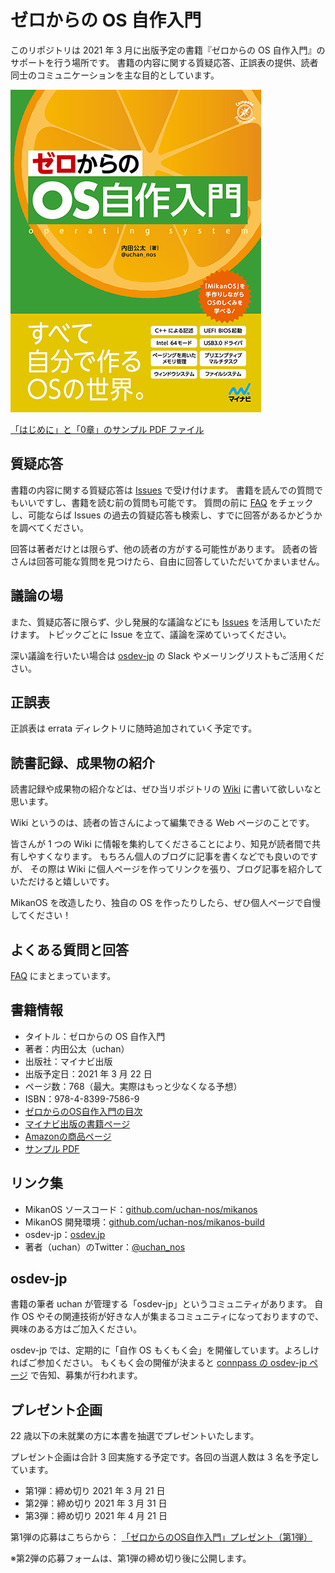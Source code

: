 # ゼロからの OS 自作入門

このリポジトリは 2021 年 3 月に出版予定の書籍『ゼロからの OS 自作入門』のサポートを行う場所です。
書籍の内容に関する質疑応答、正誤表の提供、読者同士のコミュニケーションを主な目的としています。

[![表紙画像](./book-cover-mini.png)](./book-cover.png)

[「はじめに」と「0章」のサンプル PDF ファイル](./book-sample.pdf)

## 質疑応答

書籍の内容に関する質疑応答は [Issues](https://github.com/uchan-nos/os-from-zero/issues) で受け付けます。
書籍を読んでの質問でもいいですし、書籍を読む前の質問も可能です。
質問の前に [FAQ](./faq.md) をチェックし、可能ならば Issues の過去の質疑応答も検索し、すでに回答があるかどうかを調べてください。

回答は著者だけとは限らず、他の読者の方がする可能性があります。
読者の皆さんは回答可能な質問を見つけたら、自由に回答していただいてかまいません。

## 議論の場

また、質疑応答に限らず、少し発展的な議論などにも [Issues](https://github.com/uchan-nos/os-from-zero/issues) を活用していただけます。
トピックごとに Issue を立て、議論を深めていってください。

深い議論を行いたい場合は [osdev-jp](https://osdev.jp/) の Slack やメーリングリストもご活用ください。

## 正誤表

正誤表は errata ディレクトリに随時追加されていく予定です。

## 読書記録、成果物の紹介

読書記録や成果物の紹介などは、ぜひ当リポジトリの [Wiki](https://github.com/uchan-nos/os-from-zero/wiki) に書いて欲しいなと思います。

Wiki というのは、読者の皆さんによって編集できる Web ページのことです。

皆さんが 1 つの Wiki に情報を集約してくださることにより、知見が読者間で共有しやすくなります。
もちろん個人のブログに記事を書くなどでも良いのですが、
その際は Wiki に個人ページを作ってリンクを張り、ブログ記事を紹介していただけると嬉しいです。

MikanOS を改造したり、独自の OS を作ったりしたら、ぜひ個人ページで自慢してください！

## よくある質問と回答

[FAQ](./faq.md) にまとまっています。

## 書籍情報

- タイトル：ゼロからの OS 自作入門
- 著者：内田公太（uchan）
- 出版社：マイナビ出版
- 出版予定日：2021 年 3 月 22 日
- ページ数：768（最大。実際はもっと少なくなる予想）
- ISBN：978-4-8399-7586-9
- [ゼロからのOS自作入門の目次](./toc.md)
- [マイナビ出版の書籍ページ](https://book.mynavi.jp/ec/products/detail/id=121220)
- [Amazonの商品ページ](https://amzn.to/2ZNwQtn)
- [サンプル PDF](./book-sample.pdf)

## リンク集

- MikanOS ソースコード：[github.com/uchan-nos/mikanos](https://github.com/uchan-nos/mikanos)
- MikanOS 開発環境：[github.com/uchan-nos/mikanos-build](https://github.com/uchan-nos/mikanos-build)
- osdev-jp：[osdev.jp](https://osdev.jp/)
- 著者（uchan）のTwitter：[@uchan_nos](https://twitter.com/uchan_nos)

## osdev-jp

書籍の筆者 uchan が管理する「osdev-jp」というコミュニティがあります。
自作 OS やその関連技術が好きな人が集まるコミュニティになっておりますので、興味のある方はご加入ください。

osdev-jp では、定期的に「自作 OS もくもく会」を開催しています。よろしければご参加ください。
もくもく会の開催が決まると [connpass の osdev-jp ページ](https://osdev-jp.connpass.com/) で告知、募集が行われます。

## プレゼント企画

22 歳以下の未就業の方に本書を抽選でプレゼントいたします。

プレゼント企画は合計 3 回実施する予定です。各回の当選人数は 3 名を予定しています。
- 第1弾：締め切り 2021 年 3 月 21 日
- 第2弾：締め切り 2021 年 3 月 31 日
- 第3弾：締め切り 2021 年 4 月 21 日

第1弾の応募はこちらから： [「ゼロからのOS自作入門」プレゼント（第1弾）](https://docs.google.com/forms/d/e/1FAIpQLSc305IBhtZ30dbOctSPLy4tHVuWrXXUKv1Q_7_cZX793ABVOA/viewform?usp=sf_link)

※第2弾の応募フォームは、第1弾の締め切り後に公開します。
